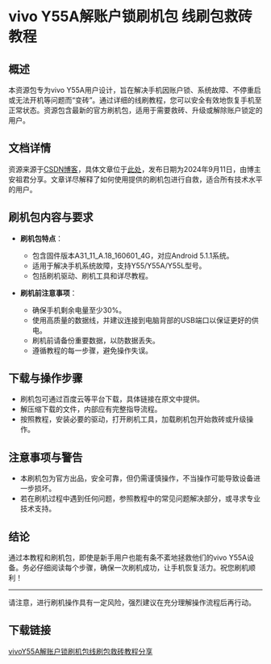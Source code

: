 # vivo Y55A解账户锁刷机包 线刷包救砖教程

## 概述

本资源包专为vivo Y55A用户设计，旨在解决手机因账户锁、系统故障、不停重启或无法开机等问题而“变砖”。通过详细的线刷教程，您可以安全有效地恢复手机至正常状态。资源包含最新的官方刷机包，适用于需要救砖、升级或解除账户锁定的用户。

## 文档详情

资源来源于[CSDN博客](https://blog.csdn.net)，具体文章位于[此处](https://blog.csdn.net/weixin_42029156/article/details/81843502)，发布日期为2024年9月11日，由博主安祖君分享。文章详尽解释了如何使用提供的刷机包进行自救，适合所有技术水平的用户。

## 刷机包内容与要求

- **刷机包特点**：
  - 包含固件版本A31_11_A.18_160601_4G，对应Android 5.1.1系统。
  - 适用于解决手机系统故障，支持Y55/Y55A/Y55L型号。
  - 包括刷机驱动、刷机工具和详尽教程。

- **刷机前注意事项**：
  - 确保手机剩余电量至少30%。
  - 使用高质量的数据线，并建议连接到电脑背部的USB端口以保证更好的供电。
  - 刷机前请备份重要数据，以防数据丢失。
  - 遵循教程的每一步骤，避免操作失误。

## 下载与操作步骤

- 刷机包可通过百度云等平台下载，具体链接在原文中提供。
- 解压缩下载的文件，内部应有完整指导流程。
- 按照教程，安装必要的驱动，打开刷机工具，加载刷机包开始救砖或升级操作。

## 注意事项与警告

- 本刷机包为官方出品，安全可靠，但仍需谨慎操作，不当操作可能导致设备进一步损坏。
- 若在刷机过程中遇到任何问题，参照教程中的常见问题解决部分，或寻求专业技术支持。

## 结论

通过本教程和刷机包，即使是新手用户也能有条不紊地拯救他们的vivo Y55A设备。务必仔细阅读每个步骤，确保一次刷机成功，让手机恢复活力。祝您刷机顺利！

---

请注意，进行刷机操作具有一定风险，强烈建议在充分理解操作流程后再行动。

## 下载链接

[vivoY55A解账户锁刷机包线刷包救砖教程分享](https://pan.quark.cn/s/22b068ce48b2)